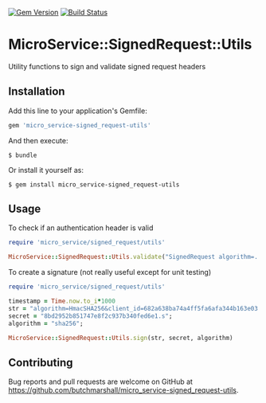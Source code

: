 [![Gem Version](https://badge.fury.io/rb/micro_service-signed_request-utils.svg)](http://badge.fury.io/rb/micro_service-signed_request-utils)
[![Build Status](https://travis-ci.org/butchmarshall/micro_service-signed_request-utils.svg?branch=master)](https://travis-ci.org/butchmarshall/micro_service-signed_request-utils)

# MicroService::SignedRequest::Utils

Utility functions to sign and validate signed request headers

## Installation

Add this line to your application's Gemfile:

```ruby
gem 'micro_service-signed_request-utils'
```

And then execute:

    $ bundle

Or install it yourself as:

    $ gem install micro_service-signed_request-utils

## Usage

To check if an authentication header is valid

```ruby
require 'micro_service/signed_request/utils'

MicroService::SignedRequest::Utils.validate("SignedRequest algorithm=...", "8bd2952b851747e8f2c937b340fed6e1.s", "SignedRequest")
```

To create a signature (not really useful except for unit testing)

```ruby
require 'micro_service/signed_request/utils'

timestamp = Time.now.to_i*1000
str = "algorithm=HmacSHA256&client_id=682a638ba74a4ff5fa6afa344b163e03.i&service_url=https%3A%2F%asdf%3A8443&timestamp=#{timestamp}";
secret = "8bd2952b851747e8f2c937b340fed6e1.s";
algorithm = "sha256";

MicroService::SignedRequest::Utils.sign(str, secret, algorithm)
```

## Contributing

Bug reports and pull requests are welcome on GitHub at https://github.com/butchmarshall/micro_service-signed_request-utils.

